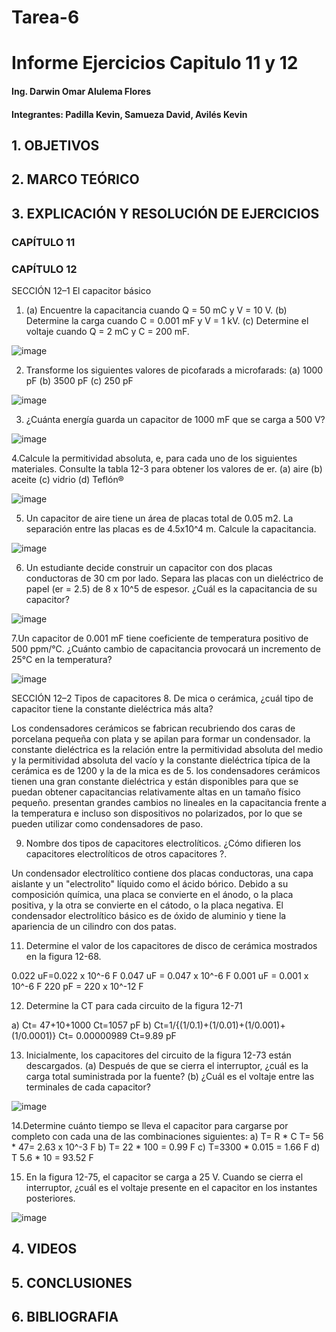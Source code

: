 # Tarea-6

# Informe Ejercicios Capitulo 11 y 12

#### Ing. Darwin Omar Alulema Flores

#### Integrantes: Padilla Kevin, Samueza David, Avilés Kevin

## 1. OBJETIVOS

## 2. MARCO TEÓRICO

## 3. EXPLICACIÓN Y RESOLUCIÓN DE EJERCICIOS

### CAPÍTULO 11

### CAPÍTULO 12

SECCIÓN 12–1 El capacitor básico

1. (a) Encuentre la capacitancia cuando Q = 50 mC y V = 10 V. 
(b) Determine la carga cuando C = 0.001 mF y V = 1 kV. 
(c) Determine el voltaje cuando Q = 2 mC y C = 200 mF. 

![image](https://user-images.githubusercontent.com/93794279/149849763-08df72f7-2669-48d3-a698-86b093f54ec2.png)

2. Transforme los siguientes valores de picofarads a microfarads:
(a) 1000 pF (b) 3500 pF (c) 250 pF

![image](https://user-images.githubusercontent.com/93794279/149849979-4707411d-554c-4822-8639-f47ddea96563.png)

3.  ¿Cuánta energía guarda un capacitor de 1000 mF que se carga a 500 V?

![image](https://user-images.githubusercontent.com/93794279/149850145-9b2d3b9a-fc53-4de7-b597-0b2644a4633d.png)

4.Calcule la permitividad absoluta, e, para cada uno de los siguientes materiales. Consulte la tabla 12-3 para obtener los valores de er.
(a) aire (b) aceite (c) vidrio (d) Teflón®

![image](https://user-images.githubusercontent.com/93794279/149850462-ed873412-e711-4f8a-8040-8fc4813f36c3.png)

5. Un capacitor de aire tiene un área de placas total de 0.05 m2. La separación entre las placas es de 4.5x10^4 m. Calcule la capacitancia.

![image](https://user-images.githubusercontent.com/93794279/149850719-e0fc6094-7fb6-468d-8eea-b339387f5d5f.png)

6. Un estudiante decide construir un capacitor con dos placas conductoras de 30 cm por lado. Separa las placas con un dieléctrico de papel (er = 2.5) de 8 x 10^5 de espesor. ¿Cuál es la capacitancia de su capacitor?

![image](https://user-images.githubusercontent.com/93794279/149850924-1abe8a6d-daf3-4425-8026-7cbff0afd5a1.png)

7.Un capacitor de 0.001 mF tiene coeficiente de temperatura positivo de 500 ppm/°C. ¿Cuánto cambio
de capacitancia provocará un incremento de 25°C en la temperatura?

![image](https://user-images.githubusercontent.com/93794279/149851137-7794b6d8-5a00-4757-88b1-8d785540cac5.png)

SECCIÓN 12–2 Tipos de capacitores
8. De mica o cerámica, ¿cuál tipo de capacitor tiene la constante dieléctrica más alta?

Los condensadores cerámicos se fabrican recubriendo dos caras de porcelana pequeña con plata y se apilan para formar un condensador. la constante dieléctrica es la relación entre la permitividad absoluta del medio y la permitividad absoluta del vacío y la constante dieléctrica típica de la cerámica es de 1200 y la de la mica es de 5. los condensadores cerámicos tienen una gran constante dieléctrica y están disponibles para que se puedan obtener capacitancias relativamente altas en un tamaño físico pequeño. presentan grandes cambios no lineales en la capacitancia frente a la temperatura e incluso son dispositivos no polarizados, por lo que se pueden utilizar como condensadores de paso.

9. Nombre dos tipos de capacitores electrolíticos. ¿Cómo difieren los capacitores electrolíticos de otros capacitores ?.

Un condensador electrolítico contiene dos placas conductoras, una capa aislante y un "electrolito" líquido como el ácido bórico. Debido a su composición química, una placa se convierte en el ánodo, o la placa positiva, y la otra se convierte en el cátodo, o la placa negativa. El condensador electrolítico básico es de óxido de aluminio y tiene la apariencia de un cilindro con dos patas.

11. Determine el valor de los capacitores de disco de cerámica mostrados en la figura 12-68.

0.022 uF=0.022 x 10^-6 F
0.047 uF = 0.047 x 10^-6 F
0.001 uF = 0.001 x 10^-6 F
220 pF = 220 x 10^-12 F

12. Determine la CT para cada circuito de la figura 12-71

a) 
Ct= 47+10+1000
Ct=1057 pF
b) 
Ct=1/{(1/0.1)+(1/0.01)+(1/0.001)+(1/0.0001)}
Ct= 0.00000989
Ct=9.89 pF

13. Inicialmente, los capacitores del circuito de la figura 12-73 están descargados.
(a) Después de que se cierra el interruptor, ¿cuál es la carga total suministrada por la fuente?
(b) ¿Cuál es el voltaje entre las terminales de cada capacitor?

![image](https://user-images.githubusercontent.com/93794279/149856511-92a6fc48-a734-48a4-b376-4db771b46d80.png)

14.Determine cuánto tiempo se lleva el capacitor para cargarse por completo con cada una de las combinaciones siguientes:
a) T= R * C 
T= 56 * 47= 2.63 x  10^-3 F
b) T= 22 * 100 = 0.99 F
c) T=3300 * 0.015 = 1.66 F
d) T 5.6 * 10 = 93.52 F

15. En la figura 12-75, el capacitor se carga a 25 V. Cuando se cierra el interruptor, ¿cuál es el voltaje presente en el capacitor en los instantes posteriores.

![image](https://user-images.githubusercontent.com/93794279/149860812-e4349e1a-21b0-488c-a6dc-7d1b07adf4a9.png)

## 4. VIDEOS

## 5. CONCLUSIONES
## 6. BIBLIOGRAFIA
